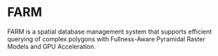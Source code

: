 # FARM
FARM is a spatial database management system that supports efficient querying of complex polygons with Fullness-Aware Pyramidal Raster Models and GPU Acceleration.